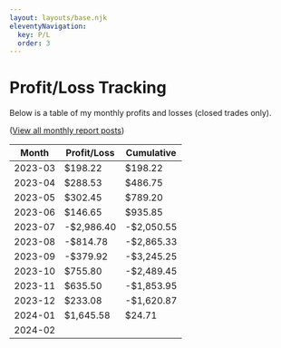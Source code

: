 ```yaml
---
layout: layouts/base.njk
eleventyNavigation:
  key: P/L
  order: 3
---
```

# Profit/Loss Tracking

Below is a table of my monthly profits and losses (closed trades only).

(<a href="/tags/monthly-report/">View all monthly report posts</a>)

<div class="pl-table">

|**Month**|**Profit/Loss**|**Cumulative**|
|---|---|---|
|2023-03|$198.22|$198.22|
|2023-04|$288.53|$486.75|
|2023-05|$302.45|$789.20|
|2023-06|$146.65|$935.85|
|2023-07|-$2,986.40|-$2,050.55|
|2023-08|-$814.78|-$2,865.33|
|2023-09|-$379.92|-$3,245.25|
|2023-10|$755.80|-$2,489.45|
|2023-11|$635.50|-$1,853.95|
|2023-12|$233.08|-$1,620.87|
|2024-01|$1,645.58|$24.71|
|2024-02|||

</div>